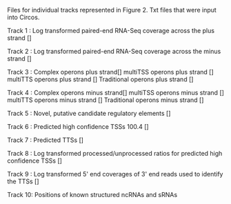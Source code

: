 Files for individual tracks represented in Figure 2. Txt files that were input into Circos.

Track 1 : Log transformed paired-end RNA-Seq coverage across the plus strand []

Track 2 : Log transformed paired-end RNA-Seq coverage across the minus strand [] 

Track 3 : Complex operons plus strand[]
          multiTSS operons plus strand []
          multiTTS operons plus strand []
          Traditional operons plus strand []

Track 4 : Complex operons minus strand[]
          multiTSS operons minus strand []
          multiTTS operons minus strand []
          Traditional operons minus strand []         

Track 5 : Novel, putative candidate regulatory elements []

Track 6 : Predicted high confidence TSSs 100.4 []

Track 7 : Predicted TTSs []

Track 8 : Log transformed processed/unprocessed ratios for predicted high confidence TSSs []

Track 9 : Log transformed 5' end coverages of 3' end reads used to identify the TTSs []

Track 10: Positions of known structured ncRNAs and sRNAs
        
